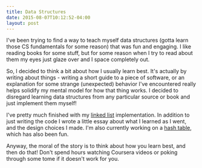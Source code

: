 ```yaml
---
title: Data Structures
date: 2015-08-07T10:12:52-04:00
layout: post
---
```


I've been trying to find a way to teach myself data structures (gotta
learn those CS fundamentals for some reason) that was fun and engaging.
I like reading books for some stuff, but for some reason when I try to
read about them my eyes just glaze over and I space completely out.

So, I decided to think a bit about how I usually learn best. It's actually
by writing about things - writing a short guide to a piece of software, or
an explanation for some strange (unexpected) behavior I've encountered
really helps solidify my mental model for how that thing works. I decided
to disregard learning data structures from any particular source or book
and just implement them myself! 

I've pretty much finished with my [linked
list](https://github.com/aliceriot/linkedlist) implementation. In addition
to just writing the code I wrote a little essay about what I learned as
I went, and the design choices I made. I'm also currently working on
a [hash table](https://github.com/aliceriot/hashtable), which has also
been fun.

Anyway, the moral of the story is to think about how you learn best, and
then do that! Don't spend hours watching Coursera videos or poking through
some tome if it doesn't work for you.
